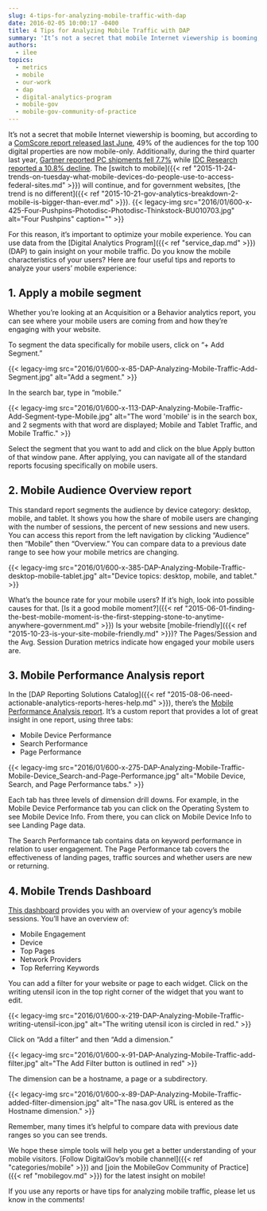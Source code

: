```yaml
---
slug: 4-tips-for-analyzing-mobile-traffic-with-dap
date: 2016-02-05 10:00:17 -0400
title: 4 Tips for Analyzing Mobile Traffic with DAP
summary: 'It’s not a secret that mobile Internet viewership is booming, but according to a ComScore report released last June, 49% of the audiences for the top 100 digital properties are now mobile-only. Additionally, during the third quarter last year, Gartner reported PC shipments fell 7.7% while IDC Research reported a 10.8% decline. The switch to'
authors:
  - ilee
topics:
  - metrics
  - mobile
  - our-work
  - dap
  - digital-analytics-program
  - mobile-gov
  - mobile-gov-community-of-practice
---
```


It’s not a secret that mobile Internet viewership is booming, but according to a [ComScore report released last June](http://www.comscore.com/Insights/Presentations-and-Whitepapers/2015/The-Global-Mobile-Report), 49% of the audiences for the top 100 digital properties are now mobile-only. Additionally, during the third quarter last year, [Gartner reported PC shipments fell 7.7%](http://www.gartner.com/newsroom/id/3146617) while [IDC Research reported a 10.8% decline](http://www.idc.com/getdoc.jsp?containerId=prUS25955515). The [switch to mobile]({{< ref "2015-11-24-trends-on-tuesday-what-mobile-devices-do-people-use-to-access-federal-sites.md" >}}) will continue, and for government websites, [the trend is no different]({{< ref "2015-10-21-gov-analytics-breakdown-2-mobile-is-bigger-than-ever.md" >}}). {{< legacy-img src="2016/01/600-x-425-Four-Pushpins-Photodisc-Photodisc-Thinkstock-BU010703.jpg" alt="Four Pushpins" caption="" >}} 

For this reason, it’s important to optimize your mobile experience. You can use data from the [Digital Analytics Program]({{< ref "service_dap.md" >}}) (DAP) to gain insight on your mobile traffic. Do you know the mobile characteristics of your users? Here are four useful tips and reports to analyze your users’ mobile experience:

## 1. Apply a mobile segment

Whether you’re looking at an Acquisition or a Behavior analytics report, you can see where your mobile users are coming from and how they’re engaging with your website.

To segment the data specifically for mobile users, click on &#8220;+ Add Segment.&#8221;

{{< legacy-img src="2016/01/600-x-85-DAP-Analyzing-Mobile-Traffic-Add-Segment.jpg" alt="Add a segment." >}}

In the search bar, type in “mobile.”

{{< legacy-img src="2016/01/600-x-113-DAP-Analyzing-Mobile-Traffic-Add-Segment-type-Mobile.jpg" alt="The word 'mobile' is in the search box, and 2 segments with that word are displayed; Mobile and Tablet Traffic, and Mobile Traffic." >}}

Select the segment that you want to add and click on the blue Apply button of that window pane. After applying, you can navigate all of the standard reports focusing specifically on mobile users.

## 2. Mobile Audience Overview report

This standard report segments the audience by device category: desktop, mobile, and tablet. It shows you how the share of mobile users are changing with the number of sessions, the percent of new sessions and new users. You can access this report from the left navigation by clicking &#8220;Audience&#8221; then &#8220;Mobile&#8221; then &#8220;Overview.&#8221; You can compare data to a previous date range to see how your mobile metrics are changing.

{{< legacy-img src="2016/01/600-x-385-DAP-Analyzing-Mobile-Traffic-desktop-mobile-tablet.jpg" alt="Device topics: desktop, mobile, and tablet." >}}

What’s the bounce rate for your mobile users? If it’s high, look into possible causes for that. [Is it a good mobile moment?]({{< ref "2015-06-01-finding-the-best-mobile-moment-is-the-first-stepping-stone-to-anytime-anywhere-government.md" >}}) Is your website [mobile-friendly]({{< ref "2015-10-23-is-your-site-mobile-friendly.md" >}})? The Pages/Session and the Avg. Session Duration metrics indicate how engaged your mobile users are.

## 3. Mobile Performance Analysis report

In the [DAP Reporting Solutions Catalog]({{< ref "2015-08-06-need-actionable-analytics-reports-heres-help.md" >}}), there’s the [Mobile Performance Analysis report](https://www.google.com/analytics/web/importing?utm_source=&utm_medium=&utm_term=&utm_content=&utm_campaign=#importing/a47271808w78480411p81147915/%3F_.objectId%3DuD1DEMTQRwOEV24Bigf4cQ%26_.selectedProfile%3D/). It’s a custom report that provides a lot of great insight in one report, using three tabs:

  * Mobile Device Performance
  * Search Performance
  * Page Performance

{{< legacy-img src="2016/01/600-x-275-DAP-Analyzing-Mobile-Traffic-Mobile-Device_Search-and-Page-Performance.jpg" alt="Mobile Device, Search, and Page Performance tabs." >}}

Each tab has three levels of dimension drill downs. For example, in the Mobile Device Performance tab you can click on the Operating System to see Mobile Device Info. From there, you can click on Mobile Device Info to see Landing Page data.

The Search Performance tab contains data on keyword performance in relation to user engagement. The Page Performance tab covers the effectiveness of landing pages, traffic sources and whether users are new or returning.

## 4. Mobile Trends Dashboard

[This dashboard](https://www.google.com/analytics/web/importing?utm_source=&utm_medium=&utm_term=&utm_content=&utm_campaign=#importing/a47271808w78480411p81147915/%3F_.objectId%3DCR5mxPUlS8S5jpUk1x1gTg%26_.selectedProfile%3D/) provides you with an overview of your agency’s mobile sessions. You’ll have an overview of:

  * Mobile Engagement
  * Device
  * Top Pages
  * Network Providers
  * Top Referring Keywords

You can add a filter for your website or page to each widget. Click on the writing utensil icon in the top right corner of the widget that you want to edit.

{{< legacy-img src="2016/01/600-x-219-DAP-Analyzing-Mobile-Traffic-writing-utensil-icon.jpg" alt="The writing utensil icon is circled in red." >}}

Click on “Add a filter” and then “Add a dimension.”

{{< legacy-img src="2016/01/600-x-91-DAP-Analyzing-Mobile-Traffic-add-filter.jpg" alt="The Add Filter button is outlined in red" >}}

The dimension can be a hostname, a page or a subdirectory.

{{< legacy-img src="2016/01/600-x-89-DAP-Analyzing-Mobile-Traffic-added-filter-dimension.jpg" alt="The nasa.gov URL is entered as the Hostname dimension." >}}

Remember, many times it’s helpful to compare data with previous date ranges so you can see trends.

We hope these simple tools will help you get a better understanding of your mobile visitors. [Follow DigitalGov’s mobile channel]({{< ref "categories/mobile" >}}) and [join the MobileGov Community of Practice]({{< ref "mobilegov.md" >}}) for the latest insight on mobile!

If you use any reports or have tips for analyzing mobile traffic, please let us know in the comments!